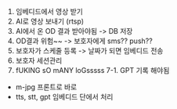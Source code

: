 1. 임베디드에서 영상 받기
2. AI로 영상 보내기 (rtsp)
3. AI에서 온 OD 결과 받아야됨 -> DB 저장
4. OD결과 위험~~ -> 보호자에게 sms?? push??
5. 보호자가 스케줄 등록 -> 날짜가 되면 임베디드 전송
6. 보호자 세션관리
7. fUKING sO mANY loGsssss
7-1. GPT 기록 해야됨


* m-jpg 프론트로 바로
* tts, stt, gpt 임베디드 단에서 처리
